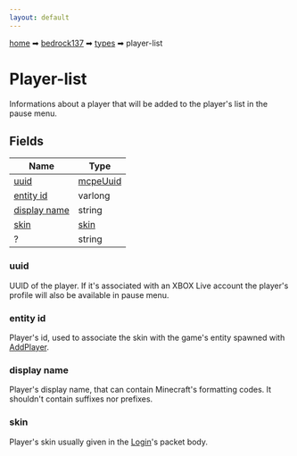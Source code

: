 ```yaml
---
layout: default
---
```


[home](/) ➡ [bedrock137](/protocol/bedrock137) ➡ [types](/protocol/bedrock137/types) ➡ player-list

# Player-list

Informations about a player that will be added to the player's list in the pause menu.

## Fields

Name | Type
---|---
[uuid](#uuid) | [mcpeUuid](/protocol/bedrock137/types/mcpe-uuid)
[entity id](#entity-id) | varlong
[display name](#display-name) | string
[skin](#skin) | [skin](/protocol/bedrock137/types/skin)
? | string

### uuid

UUID of the player. If it's associated with an XBOX Live account the player's profile will also be available in pause menu.

### entity id

Player's id, used to associate the skin with the game's entity spawned with [AddPlayer](#play_add-player).

### display name

Player's display name, that can contain Minecraft's formatting codes. It shouldn't contain suffixes nor prefixes.

### skin

Player's skin usually given in the [Login](#play_login)'s packet body.

